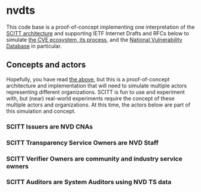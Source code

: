 # nvdts

This code base is a proof-of-concept implementing one interpretation of the [SCITT architecture](https://datatracker.ietf.org/doc/draft-ietf-scitt-architecture/) and supporting IETF Internet Drafts and RFCs below to simulate [the CVE ecosystem, its process](https://www.cve.org/About/Process), and the [National Vulnerability Database](https://nvd.nist.gov/) in particular.

## Concepts and actors

Hopefully, you have read [the above](#nvdts), but this is a proof-of-concept architecture and implementation that will need to simulate multiple actors representing different organizations. SCITT is fun to use and experiment with, but (near) real-world experiments require the concept of these multiple actors and organizations. At this time, the actors below are part of this simulation and concept.

### SCITT Issuers are NVD CNAs

### SCITT Transparency Service Owners are NVD Staff

### SCITT Verifier Owners are community and industry service owners

### SCITT Auditors are System Auditors using NVD TS data